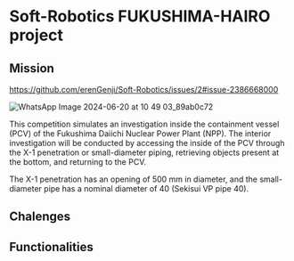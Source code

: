 # Soft-Robotics FUKUSHIMA-HAIRO project
## Mission 

https://github.com/erenGenji/Soft-Robotics/issues/2#issue-2386668000

![WhatsApp Image 2024-06-20 at 10 49 03_89ab0c72](https://github.com/erenGenji/Soft-Robotics/assets/85977401/3c5dc996-63f5-416e-adff-2aa6e8ba8744)

This competition simulates an investigation inside the containment vessel 
(PCV) of the Fukushima Daiichi Nuclear Power Plant (NPP). The interior 
investigation will be conducted by accessing the inside of the PCV through the 
X-1 penetration or small-diameter piping, retrieving objects present at the 
bottom, and returning to the PCV. 



The X-1 penetration has an opening of 
500 mm in diameter, and the small-diameter pipe has a nominal diameter of 
40 (Sekisui VP pipe 40).



## Chalenges





## Functionalities
##

